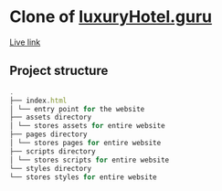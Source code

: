 # Clone of [luxuryHotel.guru](https://luxuryhotel.guru/)

[Live link](https://luxury-hotel-guru-clone.pages.dev/)

## Project structure

```javascript 
.
├── index.html
│ └── entry point for the website
├── assets directory
│ └── stores assets for entire website
├── pages directory
│ └── stores pages for entire website
├── scripts directory
│ └── stores scripts for entire website
└── styles directory
└── stores styles for entire website

```
